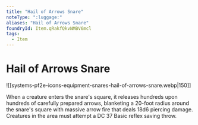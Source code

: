 ```yaml
---
title: "Hail of Arrows Snare"
noteType: ":luggage:"
aliases: "Hail of Arrows Snare"
foundryId: Item.qRakfQkvNMBV6mcl
tags:
  - Item
---
```


# Hail of Arrows Snare
![[systems-pf2e-icons-equipment-snares-hail-of-arrows-snare.webp|150]]

When a creature enters the snare's square, it releases hundreds upon hundreds of carefully prepared arrows, blanketing a 20-foot radius around the snare's square with massive arrow fire that deals 18d6 piercing damage. Creatures in the area must attempt a DC 37 Basic reflex saving throw.
